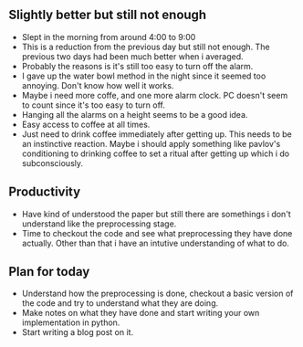 ## Slightly better but still not enough
* Slept in the morning from around 4:00 to 9:00
* This is a reduction from the previous day but still not enough. The previous two days had been much better when i averaged.
* Probably the reasons is it's still too easy to turn off the alarm.
* I gave up the water bowl method in the night since it seemed too annoying. Don't know how well it works.
* Maybe i need more coffe, and one more alarm clock. PC doesn't seem to count since it's too easy to turn off.
* Hanging all the alarms on a height seems to be a good idea.
* Easy access to coffee at all times.
* Just need to drink coffee immediately after getting up. This needs to be an instinctive reaction. Maybe i should apply something like pavlov's conditioning to drinking coffee to set a ritual after getting up which i do subconsciously.

## Productivity
* Have kind of understood the paper but still there are somethings i don't understand like the preprocessing stage.
* Time to checkout the code and see what preprocessing they have done actually. Other than that i have an intutive understanding of what to do.

## Plan for today
* Understand how the preprocessing is done, checkout a basic version of the code and try to understand what they are doing.
* Make notes on what they have done and start writing your own implementation in python.
* Start writing a blog post on it.